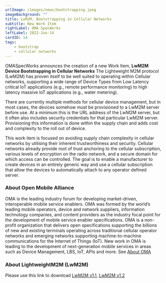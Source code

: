 ```yaml
---
urlImage: /images/news/bootstrapping.jpeg
imageBackground: ""
title: LwM2M, Bootstrapping in Cellular Networks
subtitle: New Work Item
rightLabel: OMA SpecWorks
leftLabel: 2022-Jun-14
cardID: 14
tags:
    - bootstrap
    - cellular networks
---
```

OMASpecWorks announces the creation of a new Work Item, **LwM2M Device Bootstrapping in Cellular Networks** The Lightweight M2M protocol (LwM2M) has proven itself to be well suited to operating within Cellular networks, supporting a wide range of Device Types from Low Latency critical IoT applications (e.g., remote performance monitoring) to high latency massive IoT applications (e.g., water metering).

<!--more-->

There are currently multiple methods for cellular device management, but in most cases, the devices somehow must be provisioned to a LwM2M server before use. At a minimum this is the URL address of the LwM2M server, but it often also includes security credentials for that particular LwM2M server. Provisioning this information is done within the supply chain and adds cost and complexity to the roll out of device.

This work item is focused on avoiding supply chain complexity in cellular networks by utilising their inherent trustworthiness and security. Cellular networks already provide root of trust anchoring to the cellular subscription, various levels of encryption on the radio network, and a secure domain for which access can be controlled.  The goal is to enable a manufacturer to create devices in an entirely generic way and use a cellular subscription that allow the devices to automatically attach to any operator defined server.

### About Open Mobile Alliance

OMA is the leading industry forum for developing market-driven, interoperable mobile service enablers. OMA was formed by the world’s leading mobile operators, device and network suppliers, information technology companies, and content providers as the industry focal point for the development of mobile service enabler specifications. OMA is a non-profit organization that delivers open specifications supporting the billions of new and existing terminals operating across traditional cellular operator networks and emerging networks supporting machine-to-machine communications for the Internet of Things (IoT). New work in OMA is leading to the development of next-generation mobile services in areas such as Device Management, LBS, IoT, APIs and more. See [About OMA](https://omaspecworks.org/about/)

### About LightweightM2M (LwM2M)
Please use this link to download [LwM2M v1.1](https://www.openmobilealliance.org/release/LightweightM2M/Lightweight_Machine_to_Machine-v1_1-OMASpecworks.pdf), [LwM2M v1.2](https://www.openmobilealliance.org/release/LightweightM2M/)
